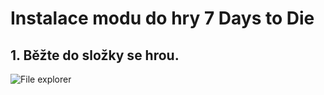 # Instalace modu do hry 7 Days to Die
## 1. Běžte do složky se hrou.
![File explorer](obrazek_1.jpg?raw=true)
